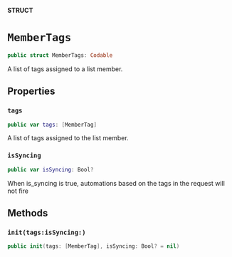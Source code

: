 **STRUCT**

# `MemberTags`

```swift
public struct MemberTags: Codable
```

A list of tags assigned to a list member.

## Properties
### `tags`

```swift
public var tags: [MemberTag]
```

A list of tags assigned to the list member.

### `isSyncing`

```swift
public var isSyncing: Bool?
```

When is_syncing is true, automations based on the tags in the request will not fire

## Methods
### `init(tags:isSyncing:)`

```swift
public init(tags: [MemberTag], isSyncing: Bool? = nil)
```
